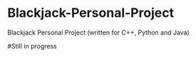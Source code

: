 # Blackjack-Personal-Project
Blackjack Personal Project (written for C++, Python and Java) 

#Still in progress
